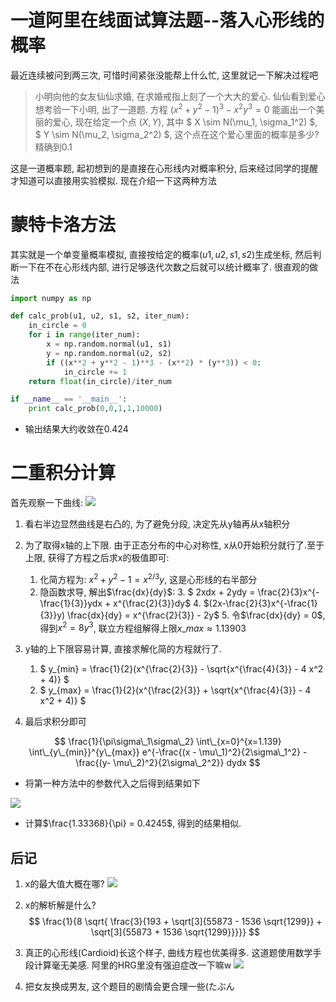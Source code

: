 # 一道阿里在线面试算法题--落入心形线的概率


最近连续被问到两三次, 可惜时间紧张没能帮上什么忙, 这里就记一下解决过程吧

<!--more-->

> 小明向他的女友仙仙求婚, 在求婚戒指上刻了一个大大的爱心. 仙仙看到爱心想考验一下小明, 出了一道题. 方程 $(x^2 + y^2 - 1)^3 -x^2y^3 = 0$ 能画出一个美丽的爱心, 现在给定一个点 $(X, Y)$, 其中 $ X \sim N(\mu\_1, \sigma\_1^2) $, $ Y \sim N(\mu\_2, \sigma\_2^2) $, 这个点在这个爱心里面的概率是多少? 精确到0.1

这是一道概率题, 起初想到的是直接在心形线内对概率积分, 后来经过同学的提醒才知道可以直接用实验模拟. 现在介绍一下这两种方法

# 蒙特卡洛方法

其实就是一个单变量概率模拟, 直接按给定的概率$(u1, u2, s1, s2)$生成坐标, 然后判断一下在不在心形线内部, 进行足够迭代次数之后就可以统计概率了. 很直观的做法

```python
import numpy as np

def calc_prob(u1, u2, s1, s2, iter_num):
    in_circle = 0
    for i in range(iter_num):
        x = np.random.normal(u1, s1)
        y = np.random.normal(u2, s2)
        if ((x**2 + y**2 - 1)**3 - (x**2) * (y**3)) < 0:
            in_circle += 1
    return float(in_circle)/iter_num

if __name__ == '__main__':
    print calc_prob(0,0,1,1,10000)
```

 - 输出结果大约收敛在0.424

# 二重积分计算

首先观察一下曲线:
![](https://my-imgshare.oss-cn-shenzhen.aliyuncs.com/F68E07C9C4E003D54BEFCB84CA5692CC.jpg)

1. 看右半边显然曲线是右凸的, 为了避免分段, 决定先从y轴再从x轴积分
2. 为了取得x轴的上下限. 由于正态分布的中心对称性, x从0开始积分就行了.至于上限, 获得了方程之后求x的极值即可:
    1. 化简方程为: $x^2 + y^2 - 1 = x^{2/3}y$, 这是心形线的右半部分
    2. 隐函数求导, 解出$\frac{dx}{dy}$:
        3. $ 2xdx + 2ydy = \frac{2}{3}x^{-\frac{1}{3}}ydx +  x^{\frac{2}{3}}dy$
        4. $(2x-\frac{2}{3}x^{-\frac{1}{3}}y) \frac{dx}{dy} = x^{\frac{2}{3}} - 2y$
        5. 令$\frac{dx}{dy} = 0$, 得到$x^2 = 8y^3$, 联立方程组解得上限$x\_{max} \approx 1.13903$

3. y轴的上下限容易计算, 直接求解化简的方程就行了.
    1. $ y\_{min} = \frac{1}{2}(x^{\frac{2}{3}} - \sqrt{x^{\frac{4}{3}} - 4 x^2 + 4)} $
    2. $ y\_{max} = \frac{1}{2}(x^{\frac{2}{3}} + \sqrt{x^{\frac{4}{3}} - 4 x^2 + 4)} $

4. 最后求积分即可

$$
\frac{1}{\pi\sigma\_1\sigma\_2} \int\_{x=0}^{x=1.139} \int\_{y\_{min}}^{y\_{max}} e^{-\frac{(x - \mu\_1)^2}{2\sigma\_1^2} - \frac{(y- \mu\_2)^2}{2\sigma\_2^2}} dydx
$$

 - 将第一种方法中的参数代入之后得到结果如下

![](https://my-imgshare.oss-cn-shenzhen.aliyuncs.com/MSP1821c731010163c3i2e000019i42c9cfeb3h0i9.gif)
 
 - 计算$\frac{1.33368}{\pi} = 0.4245$, 得到的结果相似.

## 后记
1. x的最大值大概在哪?
![](https://my-imgshare.oss-cn-shenzhen.aliyuncs.com/MSP14421gd0ab25140hfhg500004ih16a48d690936f.gif)
2. x的解析解是什么?
$$
\frac{1}{8 \sqrt{ \frac{3}{193 + \sqrt[3]{55873 - 1536 \sqrt{1299}} + \sqrt[3]{55873 + 1536 \sqrt{1299}}}}}
$$

3. 真正的心形线(Cardioid)长这个样子, 曲线方程也优美得多. 这道题使用数学手段计算毫无美感. 阿里的HRG里没有强迫症改一下嘛w
![](https://upload.wikimedia.org/wikipedia/commons/thumb/5/51/Kardioide.svg/440px-Kardioide.svg.png)

4. 把女友换成男友, 这个题目的剧情会更合理一些(たぶん
